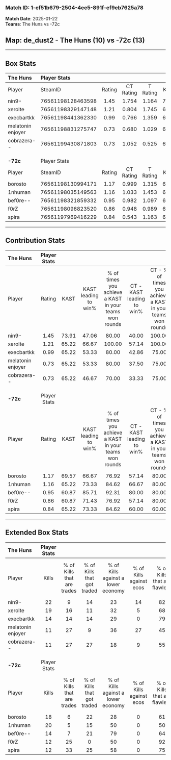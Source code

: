 ### Match ID: 1-ef51b679-2504-4ee5-891f-ef9eb7625a78  
**Match Date**: 2025-01-22  
**Teams**: The Huns vs -72c  

## **Map**: de_dust2 - The Huns (10) vs -72c (13)  
---  

## Box Stats  

| **The Huns**      | Player Stats      |        |           |          |       |       |       |         |        |      |     |
| :- | :- | :-: | :-: | :-: | :-: | :-: | :-: | :-: | :-: | :-: | :-: |
| Player            | SteamID           | Rating | CT Rating | T Rating | KAST  |  ADR  | Kills | Assists | Deaths | K/D  | HS% |
| nin9-             | 76561198128463598 |  1.45  |   1.754   |  1.164   | 73.91 | 106.8 |  22   |    6    |   15   | 1.47 | 45  |
| xerolte           | 76561198329147148 |  1.21  |   0.804   |  1.745   | 65.22 | 94.1  |  19   |    6    |   16   | 1.19 | 63  |
| execbartkk        | 76561198441362330 |  0.99  |   0.766   |  1.359   | 65.22 | 70.0  |  14   |    7    |   14   | 1.00 | 64  |
| melatonin enjoyer | 76561198831275747 |  0.73  |   0.680   |  1.029   | 65.22 | 45.8  |  11   |    1    |   16   | 0.69 | 54  |
| cobrazera--       | 76561199430871803 |  0.73  |   1.052   |  0.525   | 65.22 | 42.9  |  11   |    3    |   16   | 0.69 | 54  |
|                   |                   |        |           |          |       |       |       |         |        |      |     |
|                   |                   |        |           |          |       |       |       |         |        |      |     |
|                   |                   |        |           |          |       |       |       |         |        |      |     |
| **-72c**          | Player Stats      |        |           |          |       |       |       |         |        |      |     |
| Player            | SteamID           | Rating | CT Rating | T Rating | KAST  |  ADR  | Kills | Assists | Deaths | K/D  | HS% |
| borosto           | 76561198130994171 |  1.17  |   0.999   |  1.315   | 69.57 | 92.0  |  18   |    6    |   17   | 1.06 | 77  |
| 1nhuman           | 76561198035149563 |  1.16  |   1.033   |  1.453   | 65.22 | 78.1  |  20   |    3    |   17   | 1.18 | 55  |
| bef0re--          | 76561198321859332 |  0.95  |   0.982   |  1.097   | 60.87 | 80.5  |  14   |    7    |   16   | 0.88 | 28  |
| f0rZ              | 76561198096823520 |  0.86  |   0.948   |  0.989   | 60.87 | 64.7  |  12   |    4    |   14   | 0.86 | 33  |
| spira             | 76561197969416229 |  0.84  |   0.543   |  1.163   | 65.22 | 51.7  |  12   |    3    |   14   | 0.86 | 41  |
---  

## Contribution Stats  

| **The Huns**      | Player Stats |       |                      |                                                        |                           |                                                             |                          |                                                            |
| :- | :-: | :-: | :-: | :-: | :-: | :-: | :-: | :-: |
| Player            |    Rating    | KAST  | KAST leading to win% | % of times you achieve a KAST in your teams won rounds | CT - KAST leading to win% | CT - % of times you achieve a KAST in your teams won rounds | T - KAST leading to win% | T - % of times you achieve a KAST in your teams won rounds |
| nin9-             |     1.45     | 73.91 |        47.06         |                         80.00                          |           40.00           |                           100.00                            |          57.14           |                           66.67                            |
| xerolte           |     1.21     | 65.22 |        66.67         |                         100.00                         |           57.14           |                           100.00                            |          75.00           |                           100.00                           |
| execbartkk        |     0.99     | 65.22 |        53.33         |                         80.00                          |           42.86           |                            75.00                            |          62.50           |                           83.33                            |
| melatonin enjoyer |     0.73     | 65.22 |        53.33         |                         80.00                          |           37.50           |                            75.00                            |          71.43           |                           83.33                            |
| cobrazera--       |     0.73     | 65.22 |        46.67         |                         70.00                          |           33.33           |                            75.00                            |          66.67           |                           66.67                            |
|                   |              |       |                      |                                                        |                           |                                                             |                          |                                                            |
|                   |              |       |                      |                                                        |                           |                                                             |                          |                                                            |
|                   |              |       |                      |                                                        |                           |                                                             |                          |                                                            |
| **-72c**          | Player Stats |       |                      |                                                        |                           |                                                             |                          |                                                            |
| Player            |    Rating    | KAST  | KAST leading to win% | % of times you achieve a KAST in your teams won rounds | CT - KAST leading to win% | CT - % of times you achieve a KAST in your teams won rounds | T - KAST leading to win% | T - % of times you achieve a KAST in your teams won rounds |
| borosto           |     1.17     | 69.57 |        66.67         |                         76.92                          |           57.14           |                            80.00                            |          75.00           |                           75.00                            |
| 1nhuman           |     1.16     | 65.22 |        73.33         |                         84.62                          |           66.67           |                            80.00                            |          77.78           |                           87.50                            |
| bef0re--          |     0.95     | 60.87 |        85.71         |                         92.31                          |           80.00           |                            80.00                            |          88.89           |                           100.00                           |
| f0rZ              |     0.86     | 60.87 |        71.43         |                         76.92                          |           57.14           |                            80.00                            |          85.71           |                           75.00                            |
| spira             |     0.84     | 65.22 |        73.33         |                         84.62                          |           60.00           |                            60.00                            |          80.00           |                           100.00                           |
---  

## Extended Box Stats  

| **The Huns**      | Player Stats |                            |                            |                                    |                         |                              |                                 |        |                             |                                     |                          |                               |                            |
| :- | :-: | :-: | :-: | :-: | :-: | :-: | :-: | :-: | :-: | :-: | :-: | :-: | :-: |
| Player            |    Kills     | % of Kills that are trades | % of Kills that got traded | % of Kills against a lower economy | % of Kills against ecos | % of Kills that are flawless | % of Kills that are close duels | Deaths | % of Deaths that get traded | % of Deaths against a lower economy | % of Deaths against ecos | % of Deaths that are flawless | % of Deaths that are close |
| nin9-             |      22      |             9              |             14             |                 23                 |           14            |              82              |                5                |   15   |              7              |                 20                  |            7             |              60               |             13             |
| xerolte           |      19      |             16             |             11             |                 32                 |            5            |              68              |               11                |   16   |             13              |                 19                  |            6             |              69               |             6              |
| execbartkk        |      14      |             14             |             14             |                 29                 |            0            |              79              |                7                |   14   |             14              |                 14                  |            7             |              57               |             7              |
| melatonin enjoyer |      11      |             27             |             9              |                 36                 |           27            |              45              |                9                |   16   |             31              |                 13                  |            6             |              63               |             0              |
| cobrazera--       |      11      |             27             |             27             |                 18                 |            9            |              55              |                9                |   16   |             19              |                 25                  |            6             |              69               |             0              |
|                   |              |                            |                            |                                    |                         |                              |                                 |        |                             |                                     |                          |                               |                            |
|                   |              |                            |                            |                                    |                         |                              |                                 |        |                             |                                     |                          |                               |                            |
|                   |              |                            |                            |                                    |                         |                              |                                 |        |                             |                                     |                          |                               |                            |
| **-72c**          | Player Stats |                            |                            |                                    |                         |                              |                                 |        |                             |                                     |                          |                               |                            |
| Player            |    Kills     | % of Kills that are trades | % of Kills that got traded | % of Kills against a lower economy | % of Kills against ecos | % of Kills that are flawless | % of Kills that are close duels | Deaths | % of Deaths that get traded | % of Deaths against a lower economy | % of Deaths against ecos | % of Deaths that are flawless | % of Deaths that are close |
| borosto           |      18      |             6              |             22             |                 28                 |            0            |              61              |                6                |   17   |              6              |                 47                  |            0             |              65               |             6              |
| 1nhuman           |      20      |             5              |             15             |                 50                 |            0            |              50              |                5                |   17   |             24              |                 53                  |            0             |              71               |             12             |
| bef0re--          |      14      |             7              |             21             |                 79                 |            0            |              64              |                7                |   16   |             25              |                 38                  |            0             |              75               |             13             |
| f0rZ              |      12      |             25             |             0              |                 50                 |            0            |              92              |                0                |   14   |              7              |                 43                  |            0             |              64               |             0              |
| spira             |      12      |             33             |             25             |                 58                 |            0            |              75              |                8                |   14   |              7              |                 43                  |            0             |              71               |             7              |
